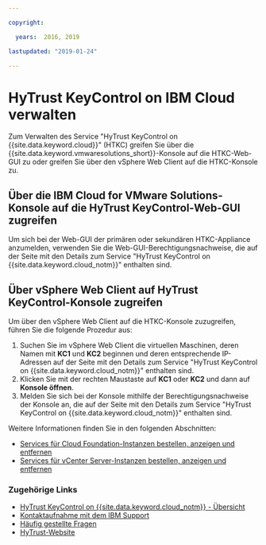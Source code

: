 ```yaml
---

copyright:

  years:  2016, 2019

lastupdated: "2019-01-24"

---
```


# HyTrust KeyControl on IBM Cloud verwalten

Zum Verwalten des Service "HyTrust KeyControl on {{site.data.keyword.cloud}}" (HTKC) greifen Sie über die {{site.data.keyword.vmwaresolutions_short}}-Konsole auf die HTKC-Web-GUI zu oder greifen Sie über den vSphere Web Client auf die HTKC-Konsole zu.

## Über die IBM Cloud for VMware Solutions-Konsole auf die HyTrust KeyControl-Web-GUI zugreifen

Um sich bei der Web-GUI der primären oder sekundären HTKC-Appliance anzumelden, verwenden Sie die Web-GUI-Berechtigungsnachweise, die auf der Seite mit den Details zum Service "HyTrust KeyControl on {{site.data.keyword.cloud_notm}}" enthalten sind.

## Über vSphere Web Client auf HyTrust KeyControl-Konsole zugreifen

Um über den vSphere Web Client auf die HTKC-Konsole zuzugreifen, führen Sie die folgende Prozedur aus:
1. Suchen Sie im vSphere Web Client die virtuellen Maschinen, deren Namen mit **KC1** und **KC2** beginnen und deren entsprechende IP-Adressen auf der Seite mit den Details zum Service "HyTrust KeyControl on {{site.data.keyword.cloud_notm}}" enthalten sind.
2. Klicken Sie mit der rechten Maustaste auf **KC1** oder **KC2** und dann auf **Konsole öffnen**.
3. Melden Sie sich bei der Konsole mithilfe der Berechtigungsnachweise der Konsole an, die auf der Seite mit den Details zum Service "HyTrust KeyControl on {{site.data.keyword.cloud_notm}}" enthalten sind.

Weitere Informationen finden Sie in den folgenden Abschnitten:
* [Services für Cloud Foundation-Instanzen bestellen, anzeigen und entfernen](/docs/services/vmwaresolutions/sddc/sd_addingremovingservices.html)
* [Services für vCenter Server-Instanzen bestellen, anzeigen und entfernen](/docs/services/vmwaresolutions/vcenter/vc_addingremovingservices.html)

### Zugehörige Links

* [HyTrust KeyControl on {{site.data.keyword.cloud_notm}} - Übersicht](/docs/services/vmwaresolutions/services/htkc_considerations.html)
* [Kontaktaufnahme mit dem IBM Support](/docs/services/vmwaresolutions/vmonic/trbl_support.html)
* [Häufig gestellte Fragen](/docs/services/vmwaresolutions/vmonic/faq.html)
* [HyTrust-Website](https://www.hytrust.com/)
